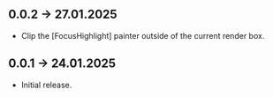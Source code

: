 ## 0.0.2 -> 27.01.2025

* Clip the [FocusHighlight] painter outside of the current render box.

## 0.0.1 -> 24.01.2025

* Initial release.
